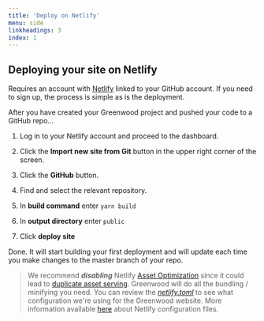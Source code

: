 ```yaml
---
title: 'Deploy on Netlify'
menu: side
linkheadings: 3
index: 1
---
```


## Deploying your site on Netlify

Requires an account with [Netlify](https://www.netlify.com) linked to your GitHub account. If you need to sign up, the process is simple as is the deployment.

After you have created your Greenwood project and pushed your code to a GitHub repo...

1. Log in to your Netlify account and proceed to the dashboard.

1. Click the **Import new site from Git** button in the upper right corner of the screen.

1. Click the **GitHub** button.

1. Find and select the relevant repository.

1. In **build command** enter  `yarn build`

1. In **output directory** enter  `public`

1. Click **deploy site**

Done. It will start building your first deployment and will update each time you make changes to the master branch of your repo.

> We recommend **_disabling_** Netlify [Asset Optimization](https://www.netlify.com/blog/2019/08/05/control-your-asset-optimization-settings-from-netlify.toml/) since it could lead to [duplicate asset serving](https://community.netlify.com/t/asset-optimization-preloading-fonts/3197/7). Greenwood will do all the bundling / minifying you need.  You can review the [_netlify.toml_](https://github.com/ProjectEvergreen/greenwood/blob/master/netlify.toml) to see what configuration we're using for the Greenwood website.  More information available [here](https://docs.netlify.com/configure-builds/file-based-configuration/) about Netlify configuration files.